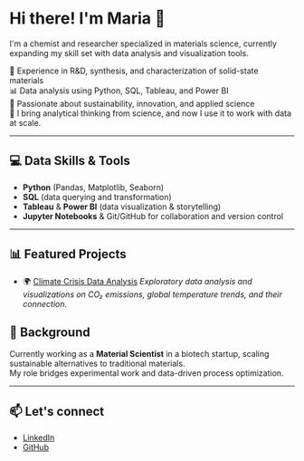 # Hi there! I'm Maria 👋

I'm a chemist and researcher specialized in materials science, currently expanding my skill set with data analysis and visualization tools.

🔬 Experience in R&D, synthesis, and characterization of solid-state materials  
📊 Data analysis using Python, SQL, Tableau, and Power BI  
🌱 Passionate about sustainability, innovation, and applied science  
🧠 I bring analytical thinking from science, and now I use it to work with data at scale.

---

## 💻 Data Skills & Tools
- **Python** (Pandas, Matplotlib, Seaborn)
- **SQL** (data querying and transformation)
- **Tableau** & **Power BI** (data visualization & storytelling)
- **Jupyter Notebooks** & Git/GitHub for collaboration and version control

---

## 📊 Featured Projects

- 🌍 [Climate Crisis Data Analysis](https://github.com/Adalab/project-da-promo-50-modulo-4-team-4.git)
  _Exploratory data analysis and visualizations on CO₂ emissions, global temperature trends, and their connection._

## 🧬 Background

Currently working as a **Material Scientist** in a biotech startup, scaling sustainable alternatives to traditional materials.  
My role bridges experimental work and data-driven process optimization.

---

## 📫 Let's connect
- [LinkedIn](https://www.linkedin.com/in/maría-tapia-1639b21b4)
- [GitHub](https://github.com/tapiamm)




